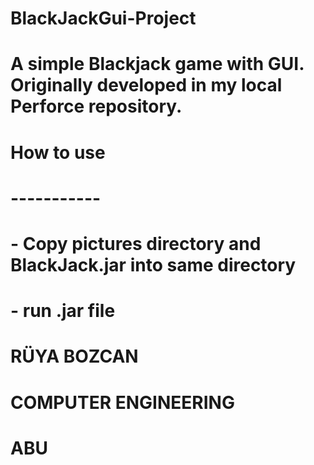# BlackJackGui-Project
# A simple Blackjack game with GUI. Originally developed in my local Perforce repository.

# How to use
# -----------
# - Copy pictures directory and BlackJack.jar into same directory
# - run .jar file
# RÜYA BOZCAN
# COMPUTER ENGINEERING 
# ABU
